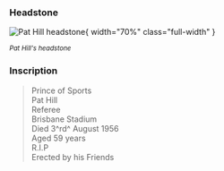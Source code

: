 ### Headstone  

![Pat Hill headstone](../assets/pat-hill-headstone.jpg){ width="70%" class="full-width" }

*<small>Pat Hill's headstone</small>*

### Inscription

>Prince of Sports <br>
>Pat Hill <br>
>Referee <br>
>Brisbane Stadium <br>
>Died 3^rd^ August 1956 <br>
>Aged 59 years <br>
>R.I.P <br>
>Erected by his Friends <br>

